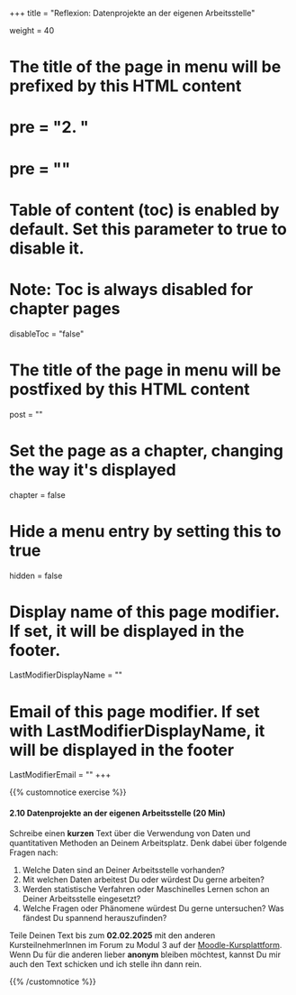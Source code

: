 +++
title = "Reflexion: Datenprojekte an der eigenen Arbeitsstelle"

weight = 40
# The title of the page in menu will be prefixed by this HTML content
# pre = "<b>2. </b>"
# pre = "<i class='fab fa-github'></i>"
# Table of content (toc) is enabled by default. Set this parameter to true to disable it.
# Note: Toc is always disabled for chapter pages
disableToc = "false"

# The title of the page in menu will be postfixed by this HTML content
post = ""
# Set the page as a chapter, changing the way it's displayed
chapter = false
# Hide a menu entry by setting this to true
hidden = false
# Display name of this page modifier. If set, it will be displayed in the footer.
LastModifierDisplayName = ""
# Email of this page modifier. If set with LastModifierDisplayName, it will be displayed in the footer
LastModifierEmail = ""
+++

{{% customnotice exercise %}}

#### 2.10 Datenprojekte an der eigenen Arbeitsstelle (20 Min)

Schreibe einen **kurzen** Text über die Verwendung von Daten und quantitativen Methoden an Deinem Arbeitsplatz. Denk dabei über folgende Fragen nach:

1. Welche Daten sind an Deiner Arbeitsstelle vorhanden?
2. Mit welchen Daten arbeitest Du oder würdest Du gerne arbeiten?
3. Werden statistische Verfahren oder Maschinelles Lernen schon an Deiner Arbeitsstelle eingesetzt?
4. Welche Fragen oder Phänomene würdest Du gerne untersuchen? Was fändest Du spannend herauszufinden?

Teile Deinen Text bis zum **02.02.2025** mit den anderen KursteilnehmerInnen im Forum zu Modul 3 auf der [Moodle-Kursplattform](https://zbiw.th-koeln.de/moodle/mod/forum/view.php?id=16773). Wenn Du für die anderen lieber **anonym** bleiben möchtest, kannst Du mir auch den Text schicken und ich stelle ihn dann rein.

{{% /customnotice %}}
